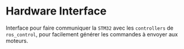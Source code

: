 # Hardware Interface

Interface pour faire communiquer la `STM32` avec les `controllers` de `ros_control`, pour facilement générer les commandes à envoyer aux moteurs.
